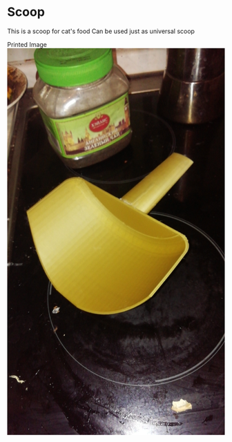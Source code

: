 # Scoop
This is a scoop for cat's food
Can be used just as universal scoop

Printed Image
![Printed Image](images/IMG_20210119_012551_740.jpg "Printed Image")
